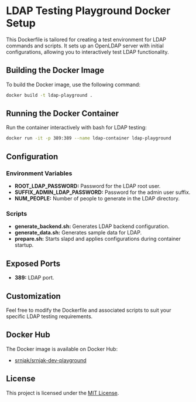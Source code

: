 # LDAP Testing Playground Docker Setup

This Dockerfile is tailored for creating a test environment for LDAP commands and scripts. It sets up an OpenLDAP server with initial configurations, allowing you to interactively test LDAP functionality.

## Building the Docker Image

To build the Docker image, use the following command:

```bash
docker build -t ldap-playground .
```

## Running the Docker Container

Run the container interactively with bash for LDAP testing:

```bash
docker run -it -p 389:389 --name ldap-container ldap-playground
```

## Configuration

### Environment Variables

- **ROOT_LDAP_PASSWORD:** Password for the LDAP root user.
- **SUFFIX_ADMIN_LDAP_PASSWORD:** Password for the admin user suffix.
- **NUM_PEOPLE:** Number of people to generate in the LDAP directory.

### Scripts

- **generate_backend.sh:** Generates LDAP backend configuration.
- **generate_data.sh:** Generates sample data for LDAP.
- **prepare.sh:** Starts slapd and applies configurations during container startup.

## Exposed Ports

- **389:** LDAP port.

## Customization

Feel free to modify the Dockerfile and associated scripts to suit your specific LDAP testing requirements.

## Docker Hub
The Docker image is available on Docker Hub:
- [srnjak/srnjak-dev-playground](https://hub.docker.com/r/srnjak/ldap-playground)

## License

This project is licensed under the [MIT License](LICENSE).